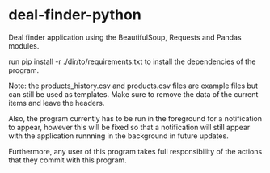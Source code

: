 # deal-finder-python
Deal finder application using the BeautifulSoup, Requests and Pandas modules.

run pip install -r ./dir/to/requirements.txt to install the dependencies of the program.

Note: the products_history.csv and products.csv files are example files but can still be used as templates. Make sure to remove the data of the current items and leave the headers.

Also, the program currently has to be run in the foreground for a notification to appear, however this will be fixed so that a notification will still appear with the application runnning in the background in future updates.

Furthermore, any user of this program takes full responsibility of the actions that they commit with this program.

